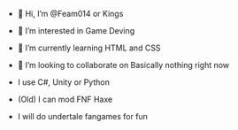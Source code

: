- 👋 Hi, I’m @Feam014 or Kings
- 👀 I’m interested in Game Deving
- 🌱 I’m currently learning HTML and CSS
- 💞️ I’m looking to collaborate on Basically nothing right now

- I use C#, Unity or Python
- (Old) I can mod FNF Haxe
- I will do undertale fangames for fun

<!---
Feam014/Feam014 is a ✨ special ✨ repository because its `README.md` (this file) appears on your GitHub profile.
You can click the Preview link to take a look at your changes.
--->
